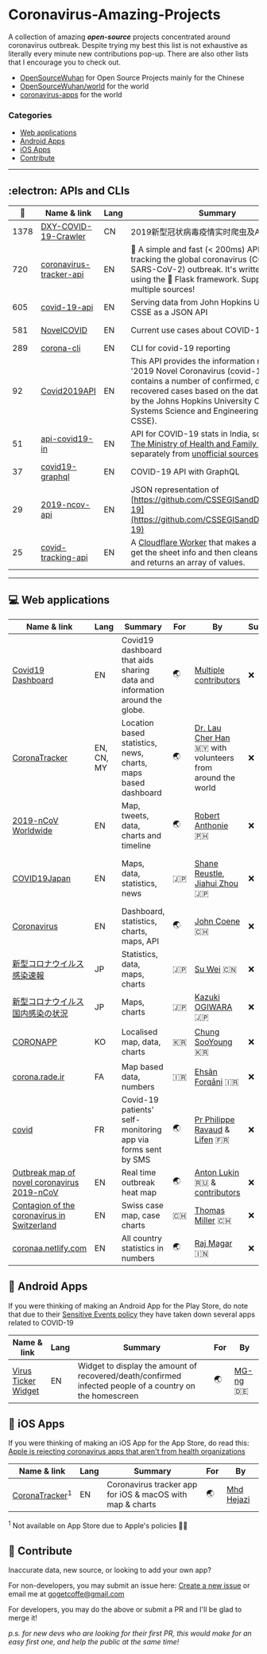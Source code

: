 # Coronavirus-Amazing-Projects
A collection of amazing ***open-source*** projects concentrated around coronavirus outbreak.
Despite trying my best this list is not exhaustive as literally every minute new contributions pop-up. There are also other lists that I encourage you to check out.

- [OpenSourceWuhan](https://weileizeng.github.io/OpenSourceWuhan/) for Open Source Projects mainly for the Chinese
- [OpenSourceWuhan/world](https://weileizeng.github.io/OpenSourceWuhan/world) for the world
- [coronavirus-apps](https://github.com/abuuzayr/coronavirus-apps) for the world


### Categories

- [Web applications](#computer-web-applications)
- [Android Apps](#iphone-android-apps)
- [iOS Apps](#iphone-ios-apps)
- [Contribute](#1st_place_medal-contribute)

-------------

## :electron: APIs and CLIs

| :star2: | Name & link | Lang | Summary | Interface | By |
| ------ | ----------- | ---- | ------- | --------- | --- |
| 1378 | [DXY-COVID-19-Crawler](https://github.com/BlankerL/DXY-COVID-19-Crawler) | CN | 2019新型冠状病毒疫情实时爬虫及API | REST | [@BlankerL](https://github.com/BlankerL) |
| 720 | [coronavirus-tracker-api](https://github.com/ExpDev07/coronavirus-tracker-api) | EN | 🦠 A simple and fast (&lt; 200ms) API for tracking the global coronavirus (COVID-19, SARS-CoV-2) outbreak. It&#39;s written in python using the 🍼 Flask framework. Supports multiple sources! | REST | [soroushchehresa](https://github.com/soroushchehresa) |
| 605 | [covid-19-api](https://github.com/mathdroid/covid-19-api) | EN | Serving data from John Hopkins University CSSE as a JSON API | REST | [mathdroid](https://github.com/mathdroid) |
| 581 | [NovelCOVID](https://github.com/NovelCOVID/API) | EN | Current use cases about COVID-19 | REST | [EliteDaMyth](https://github.com/EliteDaMyth), [dicedtomatoreal](https://github.com/dicedtomatoreal), [ebwinters](https://github.com/ebwinters), [& other kind people](https://github.com/NovelCOVID/API/graphs/contributors) |
| 289 | [corona-cli](https://github.com/ahmadawais/corona-cli) | EN | CLI for covid-19 reporting | npm | [ahmadawais](https://github.com/ahmadawais) |
| 92 | [Covid2019API](https://github.com/nat236919/Covid2019API) | EN | This API provides the information regarding '2019 Novel Coronavirus (covid-19)'. It contains a number of confirmed, death, and recovered cases based on the data provided by the Johns Hopkins University Center for Systems Science and Engineering (JHU CSSE). | REST | [nat236919](https://github.com/nat236919/) |
| 51 | [api-covid19-in](https://github.com/amodm/api-covid19-in) | EN | API for COVID-19 stats in India, sourced from [The Ministry of Health and Family Welfare](https://www.mohfw.gov.in/) and separately from [unofficial sources](https://github.com/amodm/api-covid19-in#unofficial-sources) | REST | [https://github.com/amodm/](https://github.com/amodm/) |
| 37 | [covid19-graphql](https://github.com/rlindskog/covid19-graphql) | EN | COVID-19 API with GraphQL | GraphQL | [rlindskog](https://github.com/rlindskog) |
| 29 | [2019-ncov-api](https://github.com/sorxrob/2019-ncov-api) | EN | JSON representation of [https://github.com/CSSEGISandData/COVID-19](https://github.com/CSSEGISandData/COVID-19) | REST | [sorxrob](https://github.com/sorxrob/) |
| 25 | [covid-tracking-api](https://github.com/COVID19Tracking/covid-tracking-api) | EN | A [Cloudflare Worker](https://developers.cloudflare.com/workers/) that makes a requests to get the sheet info and then cleans it up a bit and returns an array of values. | REST & GraphQL | [https://github.com/COVID19Tracking](https://github.com/COVID19Tracking) |

-----------------

## :computer: Web applications

| Name & link | Lang | Summary | For | By | Subscribe | Sources | OSS |
| ----------- | ---- | ------- | --- | --- | -------- | ------- | ---- |
| [Covid19 Dashboard](https://covid19dashboards.com/) | EN | Covid19 dashboard that aids sharing data and information around the globe. | :earth_asia: | [Multiple contributors](https://github.com/github/covid19-dashboard/graphs/contributors) | :x: | [:link: Link](https://github.com/CSSEGISandData/COVID-19) | [:link: Link](https://github.com/github/covid19-dashboard)
| [CoronaTracker](https://www.coronatracker.com) | EN, CN, MY | Location based statistics, news, charts, maps based dashboard | :earth_asia: | [Dr. Lau Cher Han](http://www.cherhan.net/) :malaysia: with volunteers from around the world | :x: | [:link: Link](https://www.coronatracker.com/sources) | [:link: Link](https://github.com/theleadio/coronatracker) |
| [2019-nCoV Worldwide](https://the2019ncov.com/) | EN | Map, tweets, data, charts and timeline | :earth_asia: | [Robert Anthonie](https://github.com/sorxrob) :philippines: | :x: | [bnonews](https://bnonews.com/index.php/2020/01/timeline-coronavirus-epidemic/), [JHU](https://docs.google.com/spreadsheets/d/1UF2pSkFTURko2OvfHWWlFpDFAr1UxCBA4JLwlSP6KFo) | [:link: Link](https://github.com/sorxrob/2019-ncov-frontend) |
| [COVID19Japan](COVID19Japan.com) | EN | Maps, data, statistics, news | :jp: | [Shane Reustle](https://twitter.com/reustle), [Jiahui Zhou](https://jiahuizhou.design/) :jp: | :x: | [mhlw.co.jp](https://www.mhlw.go.jp/stf/houdou/houdou_list_202002.html), [Fukuoka Prefecture](http://www.pref.fukuoka.lg.jp/contents/corona-kokunai.html) + [crowd sourced data](https://docs.google.com/spreadsheets/d/1jfB4muWkzKTR0daklmf8D5F0Uf_IYAgcx_-Ij9McClQ/edit) | [:link: Link](https://github.com/reustle/covid19japan) |
| [Coronavirus](https://coronavirus.john-coene.com/) | EN | Dashboard, statistics, charts, maps, API | :earth_asia: | [John Coene](https://github.com/JohnCoene) :switzerland: | :x: | [JHU](https://github.com/CSSEGISandData/2019-nCoV), [Weixin](https://github.com/GuangchuangYu/nCov2019), [DXY](https://ncov.dxy.cn/ncovh5/view/pneumonia) | [:link: Link](https://github.com/JohnCoene/coronavirus) |
| [新型コロナウイルス感染速報](https://covid-2019.live/) | JP | Statistics, data, maps, charts | :jp: | [Su Wei](https://swsoyee.github.io/) :cn: | :x: | [NHK](https://www3.nhk.or.jp/news/html/20200221/k10012296361000.html), [MHLW](https://www.mhlw.go.jp/stf/seisakunitsuite/bunya/kenkou_iryou/dengue_fever_qa_00001.html) | [:link: Link](https://github.com/swsoyee/2019-ncov-japan) |
| [新型コロナウイルス国内感染の状況](https://toyokeizai.net/sp/visual/tko/covid19/) | JP | Maps, charts | :jp: | [Kazuki OGIWARA](https://twitter.com/kaz_ogiwara) :jp: | :x: | [MHLW](https://www.mhlw.go.jp/stf/seisakunitsuite/bunya/0000121431_00086.html) | [:link: Link](https://github.com/kaz-ogiwara/covid19/) |
| [CORONAPP](http://coronapp.site/) | KO | Localised map, data, charts | :kr: | [Chung SooYoung](mailto:soorichu@gmail.com) :kr: | :x: | [CDC](http://www.cdc.go.kr/index.es?sid=a2), [질병관리본부 홈페이지](http://www.xn--now-po7lf48dlsm0ya109f.kr/infect/occurrence_list.do), [WHO](https://www.who.int/emergencies/diseases/novel-coronavirus-2019/situation-reports), [JHU](https://gisanddata.maps.arcgis.com/apps/opsdashboard/index.html#/bda7594740fd40299423467b48e9ecf6) | [:link: Link](https://github.com/soorichu/coronako) |
| [corona.rade.ir](https://corona.rade.ir/) | FA | Map based data, numbers | :iran: | [Ehsān Forqāni](https://ehsaan.dev/) :iran: | :x: | وزارت بهداشت ایران Ministry of Health in Iran | [:link: Link](https://github.com/par6n/ncov-19/) |
| [covid](https://github.com/lifen-labs/covid) | FR | Covid-19 patients' self-monitoring app via forms sent by SMS | :earth_asia: | [Pr Philippe Ravaud](http://www.mastercer.com/home/professors/professor-ravaud/) & [Lifen](https://www.lifen.fr/international/en) :fr: | :x: | [:link: Link](https://github.com/lifen-labs/covid) | [:link: Link](https://github.com/lifen-labs/covid) |
| [Outbreak map of novel coronavirus 2019-nCoV](https://coronavirus.zone/) | EN | Real time outbreak heat map | :earth_asia: | [Anton Lukin](https://lukin.me/) :ru: & [contributors](https://github.com/antonlukin/2019-nCoV/graphs/contributors) | :x: | [JHU](https://systems.jhu.edu/research/public-health/ncov/) | [:link: Link](https://github.com/antonlukin/2019-nCoV) |
| [Contagion of the coronavirus in Switzerland](https://contagion.ch/) | EN | Swiss case map, case charts | :switzerland: | [Thomas Miller](https://thomasmiller.ch/) :switzerland: | :x: | [BAG/OFSP](https://www.bag.admin.ch/bag/de/home/krankheiten/ausbrueche-epidemien-pandemien/aktuelle-ausbrueche-epidemien/novel-cov.html), [TechEngines.AI](https://github.com/techengines/coronavirus-stats-italy), [Worldometer](https://www.worldometers.info/coronavirus/) | [:link: Link](https://github.com/Meuss/contagion-coronavirus) |
| [coronaa.netlify.com](https://coronaa.netlify.com/) | EN | All country statistics in numbers | :earth_asia: | [Raj Magar](https://github.com/rajanmagar) :india: | :x: | [covid-19-api](https://github.com/mathdroid/covid-19-api) | [:link: Link](https://github.com/rajanmagar/covid19) |


## :iphone: Android Apps

If you were thinking of making an Android App for the Play Store, do note that due to their [Sensitive Events policy](https://play.google.com/about/restricted-content/inappropriate-content/#!?zippy_activeEl=sensitive-events#sensitive-events) they have taken down several apps related to COVID-19

| Name & link | Lang | Summary | For | By |
| ----------- | ---- | ------- | --- | --- |
| [Virus Ticker Widget](https://github.com/MG-ng/Virus-Ticker-Widget) | EN | Widget to display the amount of recovered/death/confirmed infected people of a country on the homescreen | :earth_asia: | [MG-ng](https://github.com/MG-ng) :de: |

## :iphone: iOS Apps

If you were thinking of making an iOS App for the App Store, do read this: [Apple is rejecting coronavirus apps that aren't from health organizations](https://www.cnbc.com/2020/03/05/apple-rejects-coronavirus-apps-that-arent-from-health-organizations.html)

| Name & link | Lang | Summary | For | By |
| ----------- | ---- | ------- | --- | --- |
| [CoronaTracker](https://github.com/MhdHejazi/Corona)<sup>1</sup> | EN | Coronavirus tracker app for iOS & macOS with map & charts | :earth_asia: | [Mhd Hejazi](https://samabox.com/) |

<sup>1</sup> Not available on App Store due to Apple's policies :woman_shrugging:

## :1st_place_medal: Contribute

Inaccurate data, new source, or looking to add your own app?

For non-developers, you may submit an issue here: [Create a new issue](https://github.com/Inukares/Coronavirus-Amazing-Projects/issues/new) or email me at [gogetcoffe@gmail.com](mailto:gogetcoffe@gmail.com)

For developers, you may do the above or submit a PR and I'll be glad to merge it!

*p.s. for new devs who are looking for their first PR, this would make for an easy first one, and help the public at the same time!*
